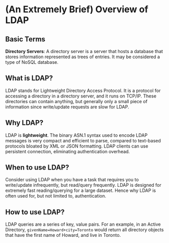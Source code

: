 # (An Extremely Brief) Overview of LDAP

## Basic Terms
<b>Directory Servers</b>: A directory server is a server that hosts a database that stores information represented as trees of entries. It may be considered a type of NoSQL database.

## What is LDAP?
LDAP stands for Lightweight Directory Access Protocol. It is a protocol for accessing a directory in a directory server, and it runs on TCP/IP. These directories can contain anything, but generally only a small piece of information since write/update requests are slow for LDAP.

## Why LDAP?
LDAP is <b>lightweight</b>. The binary ASN.1 syntax used to encode LDAP messages is very compact and efficient to parse, compared to text-based protocols bloated by XML or JSON formatting. LDAP clients can use persistent connection, eliminating authentication overhead.

## When to use LDAP?
Consider using LDAP when you have a task that requires you to write/update infrequently, but read/query frequently. LDAP is designed for extremely fast reading/querying for a large dataset. Hence why LDAP is often used for, but not limited to, authentication.

## How to use LDAP?
LDAP queries are a series of key, value pairs. For an example, in an Active Directory, `givenName=Howard+city=Toronto` would return all directory objects that have the first name of Howard, and live in Toronto.
